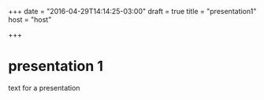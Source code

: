 +++
date = "2016-04-29T14:14:25-03:00"
draft = true
title = "presentation1"
host = "host"

+++

# presentation 1

text for a presentation
